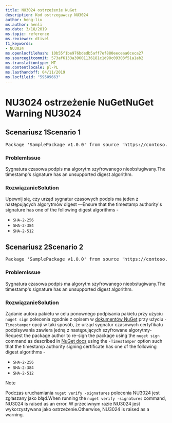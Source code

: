 ```yaml
---
title: NU3024 ostrzeżenie NuGet
description: Kod ostrzegawczy NU3024
author: heng-liu
ms.author: henli
ms.date: 3/18/2019
ms.topic: reference
ms.reviewer: dtivel
f1_keywords:
- NU3024
ms.openlocfilehash: 10b55f1be976bdedb5aff7ef880eeceaa0ceca27
ms.sourcegitcommit: 573af6133a39601136181c1d98c09303f51a1ab2
ms.translationtype: MT
ms.contentlocale: pl-PL
ms.lasthandoff: 04/11/2019
ms.locfileid: "59509663"
---
```

# <a name="nuget-warning-nu3024"></a><span data-ttu-id="398ea-103">NU3024 ostrzeżenie NuGet</span><span class="sxs-lookup"><span data-stu-id="398ea-103">NuGet Warning NU3024</span></span>

## <a name="scenario-1"></a><span data-ttu-id="398ea-104">Scenariusz 1</span><span class="sxs-lookup"><span data-stu-id="398ea-104">Scenario 1</span></span>

<pre>Package 'SamplePackage v1.0.0' from source 'https://contoso.com/index.json': The timestamp signature has an unsupported digest algorithm. The following algorithms are supported: : SHA-2-256, SHA-2-384, SHA-2-512.</pre>

### <a name="issue"></a><span data-ttu-id="398ea-105">Problem</span><span class="sxs-lookup"><span data-stu-id="398ea-105">Issue</span></span>

<span data-ttu-id="398ea-106">Sygnatura czasowa podpis ma algorytm szyfrowanego nieobsługiwany.</span><span class="sxs-lookup"><span data-stu-id="398ea-106">The timestamp's signature has an unsupported digest algorithm.</span></span>


### <a name="solution"></a><span data-ttu-id="398ea-107">Rozwiązanie</span><span class="sxs-lookup"><span data-stu-id="398ea-107">Solution</span></span>

<span data-ttu-id="398ea-108">Upewnij się, czy urząd sygnatur czasowych podpis ma jeden z następujących algorytmów digest —</span><span class="sxs-lookup"><span data-stu-id="398ea-108">Ensure that the timestamp authority's signature has one of the following digest algorithms -</span></span> 
* `SHA-2-256`
* `SHA-2-384`
* `SHA-2-512`



## <a name="scenario-2"></a><span data-ttu-id="398ea-109">Scenariusz 2</span><span class="sxs-lookup"><span data-stu-id="398ea-109">Scenario 2</span></span>

<pre>Package 'SamplePackage v1.0.0' from source 'https://contoso.com/index.json': The primary signature's timestamp signature has an unsupported digest algorithm.</pre>

### <a name="issue"></a><span data-ttu-id="398ea-110">Problem</span><span class="sxs-lookup"><span data-stu-id="398ea-110">Issue</span></span>

<span data-ttu-id="398ea-111">Sygnatura czasowa podpis ma algorytm szyfrowanego nieobsługiwany.</span><span class="sxs-lookup"><span data-stu-id="398ea-111">The timestamp's signature has an unsupported digest algorithm.</span></span>


### <a name="solution"></a><span data-ttu-id="398ea-112">Rozwiązanie</span><span class="sxs-lookup"><span data-stu-id="398ea-112">Solution</span></span>

<span data-ttu-id="398ea-113">Żądanie autora pakietu w celu ponownego podpisania pakietu przy użyciu `nuget sign` polecenia zgodnie z opisem w [dokumentów NuGet](https://docs.microsoft.com/en-us/nuget/create-packages/sign-a-package) przy użyciu `-Timestamper` opcji w taki sposób, że urząd sygnatur czasowych certyfikatu podpisywania zawiera jedną z następujących szyfrowane algorytmy-</span><span class="sxs-lookup"><span data-stu-id="398ea-113">Request the package author to re-sign the package using the `nuget sign` command as described in [NuGet docs](https://docs.microsoft.com/en-us/nuget/create-packages/sign-a-package) using the `-Timestamper` option such that the timestamp authority signing certificate has one of the following digest algorithms -</span></span>
* `SHA-2-256`
* `SHA-2-384`
* `SHA-2-512`


> [!Note]
> <span data-ttu-id="398ea-114">Podczas uruchamiania `nuget verify -signatures` polecenia NU3024 jest zgłaszany jako błąd.</span><span class="sxs-lookup"><span data-stu-id="398ea-114">When running the `nuget verify -signatures` command, NU3024 is raised as an error.</span></span> <span data-ttu-id="398ea-115">W przeciwnym razie NU3024 jest wykorzystywana jako ostrzeżenie.</span><span class="sxs-lookup"><span data-stu-id="398ea-115">Otherwise, NU3024 is raised as a warning.</span></span>